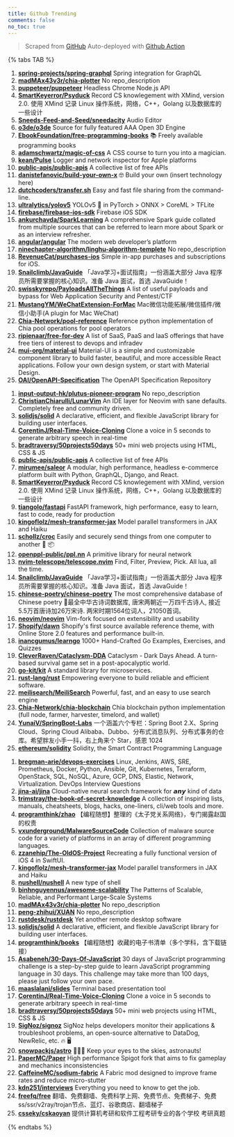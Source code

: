 ```yaml
---
title: Github Trending
comments: false
no_toc: true
---
```


> Scraped from [GitHub](https://github.com/trending)
Auto-deployed with [Github Action](https://docs.github.com/en/actions)

{% tabs TAB %}
<!-- tab Daily -->
1. [**spring-projects/spring-graphql**](https://github.com/spring-projects/spring-graphql)
Spring integration for GraphQL
2. [**madMAx43v3r/chia-plotter**](https://github.com/madMAx43v3r/chia-plotter)
No repo_description
3. [**puppeteer/puppeteer**](https://github.com/puppeteer/puppeteer)
Headless Chrome Node.js API
4. [**SmartKeyerror/Psyduck**](https://github.com/SmartKeyerror/Psyduck)
Record CS knowlegement with XMind, version 2.0. 使用 XMind 记录 Linux 操作系统，网络，C++，Golang 以及数据库的一些设计
5. [**Sneeds-Feed-and-Seed/sneedacity**](https://github.com/Sneeds-Feed-and-Seed/sneedacity)
Audio Editor
6. [**o3de/o3de**](https://github.com/o3de/o3de)
Source for fully featured AAA Open 3D Engine
7. [**EbookFoundation/free-programming-books**](https://github.com/EbookFoundation/free-programming-books)
📚 Freely available programming books
8. [**adamschwartz/magic-of-css**](https://github.com/adamschwartz/magic-of-css)
A CSS course to turn you into a magician.
9. [**kean/Pulse**](https://github.com/kean/Pulse)
Logger and network inspector for Apple platforms
10. [**public-apis/public-apis**](https://github.com/public-apis/public-apis)
A collective list of free APIs
11. [**danistefanovic/build-your-own-x**](https://github.com/danistefanovic/build-your-own-x)
🤓 Build your own (insert technology here)
12. [**dutchcoders/transfer.sh**](https://github.com/dutchcoders/transfer.sh)
Easy and fast file sharing from the command-line.
13. [**ultralytics/yolov5**](https://github.com/ultralytics/yolov5)
YOLOv5 🚀 in PyTorch > ONNX > CoreML > TFLite
14. [**firebase/firebase-ios-sdk**](https://github.com/firebase/firebase-ios-sdk)
Firebase iOS SDK
15. [**ankurchavda/SparkLearning**](https://github.com/ankurchavda/SparkLearning)
A comprehensive Spark guide collated from multiple sources that can be referred to learn more about Spark or as an interview refresher.
16. [**angular/angular**](https://github.com/angular/angular)
The modern web developer’s platform
17. [**ninechapter-algorithm/linghu-algorithm-templete**](https://github.com/ninechapter-algorithm/linghu-algorithm-templete)
No repo_description
18. [**RevenueCat/purchases-ios**](https://github.com/RevenueCat/purchases-ios)
Simple in-app purchases and subscriptions for iOS.
19. [**Snailclimb/JavaGuide**](https://github.com/Snailclimb/JavaGuide)
「Java学习+面试指南」一份涵盖大部分 Java 程序员所需要掌握的核心知识。准备 Java 面试，首选 JavaGuide！
20. [**swisskyrepo/PayloadsAllTheThings**](https://github.com/swisskyrepo/PayloadsAllTheThings)
A list of useful payloads and bypass for Web Application Security and Pentest/CTF
21. [**MustangYM/WeChatExtension-ForMac**](https://github.com/MustangYM/WeChatExtension-ForMac)
Mac微信功能拓展/微信插件/微信小助手(A plugin for Mac WeChat)
22. [**Chia-Network/pool-reference**](https://github.com/Chia-Network/pool-reference)
Reference python implementation of Chia pool operations for pool operators
23. [**ripienaar/free-for-dev**](https://github.com/ripienaar/free-for-dev)
A list of SaaS, PaaS and IaaS offerings that have free tiers of interest to devops and infradev
24. [**mui-org/material-ui**](https://github.com/mui-org/material-ui)
Material-UI is a simple and customizable component library to build faster, beautiful, and more accessible React applications. Follow your own design system, or start with Material Design.
25. [**OAI/OpenAPI-Specification**](https://github.com/OAI/OpenAPI-Specification)
The OpenAPI Specification Repository
<!-- endtab -->
<!-- tab Weekly -->
1. [**input-output-hk/plutus-pioneer-program**](https://github.com/input-output-hk/plutus-pioneer-program)
No repo_description
2. [**ChristianChiarulli/LunarVim**](https://github.com/ChristianChiarulli/LunarVim)
An IDE layer for Neovim with sane defaults. Completely free and community driven.
3. [**solidjs/solid**](https://github.com/solidjs/solid)
A declarative, efficient, and flexible JavaScript library for building user interfaces.
4. [**CorentinJ/Real-Time-Voice-Cloning**](https://github.com/CorentinJ/Real-Time-Voice-Cloning)
Clone a voice in 5 seconds to generate arbitrary speech in real-time
5. [**bradtraversy/50projects50days**](https://github.com/bradtraversy/50projects50days)
50+ mini web projects using HTML, CSS & JS
6. [**public-apis/public-apis**](https://github.com/public-apis/public-apis)
A collective list of free APIs
7. [**mirumee/saleor**](https://github.com/mirumee/saleor)
A modular, high performance, headless e-commerce platform built with Python, GraphQL, Django, and React.
8. [**SmartKeyerror/Psyduck**](https://github.com/SmartKeyerror/Psyduck)
Record CS knowlegement with XMind, version 2.0. 使用 XMind 记录 Linux 操作系统，网络，C++，Golang 以及数据库的一些设计
9. [**tiangolo/fastapi**](https://github.com/tiangolo/fastapi)
FastAPI framework, high performance, easy to learn, fast to code, ready for production
10. [**kingoflolz/mesh-transformer-jax**](https://github.com/kingoflolz/mesh-transformer-jax)
Model parallel transformers in JAX and Haiku
11. [**schollz/croc**](https://github.com/schollz/croc)
Easily and securely send things from one computer to another 🐊 📦
12. [**openppl-public/ppl.nn**](https://github.com/openppl-public/ppl.nn)
A primitive library for neural network
13. [**nvim-telescope/telescope.nvim**](https://github.com/nvim-telescope/telescope.nvim)
Find, Filter, Preview, Pick. All lua, all the time.
14. [**Snailclimb/JavaGuide**](https://github.com/Snailclimb/JavaGuide)
「Java学习+面试指南」一份涵盖大部分 Java 程序员所需要掌握的核心知识。准备 Java 面试，首选 JavaGuide！
15. [**chinese-poetry/chinese-poetry**](https://github.com/chinese-poetry/chinese-poetry)
The most comprehensive database of Chinese poetry 🧶最全中华古诗词数据库, 唐宋两朝近一万四千古诗人, 接近5.5万首唐诗加26万宋诗. 两宋时期1564位词人，21050首词。
16. [**neovim/neovim**](https://github.com/neovim/neovim)
Vim-fork focused on extensibility and usability
17. [**Shopify/dawn**](https://github.com/Shopify/dawn)
Shopify's first source available reference theme, with Online Store 2.0 features and performance built-in.
18. [**inancgumus/learngo**](https://github.com/inancgumus/learngo)
1000+ Hand-Crafted Go Examples, Exercises, and Quizzes
19. [**CleverRaven/Cataclysm-DDA**](https://github.com/CleverRaven/Cataclysm-DDA)
Cataclysm - Dark Days Ahead. A turn-based survival game set in a post-apocalyptic world.
20. [**go-kit/kit**](https://github.com/go-kit/kit)
A standard library for microservices.
21. [**rust-lang/rust**](https://github.com/rust-lang/rust)
Empowering everyone to build reliable and efficient software.
22. [**meilisearch/MeiliSearch**](https://github.com/meilisearch/MeiliSearch)
Powerful, fast, and an easy to use search engine
23. [**Chia-Network/chia-blockchain**](https://github.com/Chia-Network/chia-blockchain)
Chia blockchain python implementation (full node, farmer, harvester, timelord, and wallet)
24. [**YunaiV/SpringBoot-Labs**](https://github.com/YunaiV/SpringBoot-Labs)
一个涵盖六个专栏：Spring Boot 2.X、Spring Cloud、Spring Cloud Alibaba、Dubbo、分布式消息队列、分布式事务的仓库。希望胖友小手一抖，右上角来个 Star，感恩 1024
25. [**ethereum/solidity**](https://github.com/ethereum/solidity)
Solidity, the Smart Contract Programming Language
<!-- endtab -->
<!-- tab Monthly -->
1. [**bregman-arie/devops-exercises**](https://github.com/bregman-arie/devops-exercises)
Linux, Jenkins, AWS, SRE, Prometheus, Docker, Python, Ansible, Git, Kubernetes, Terraform, OpenStack, SQL, NoSQL, Azure, GCP, DNS, Elastic, Network, Virtualization. DevOps Interview Questions
2. [**jina-ai/jina**](https://github.com/jina-ai/jina)
Cloud-native neural search framework for 𝙖𝙣𝙮 kind of data
3. [**trimstray/the-book-of-secret-knowledge**](https://github.com/trimstray/the-book-of-secret-knowledge)
A collection of inspiring lists, manuals, cheatsheets, blogs, hacks, one-liners, cli/web tools and more.
4. [**programthink/zhao**](https://github.com/programthink/zhao)
【编程随想】整理的《太子党关系网络》，专门揭露赵国的权贵
5. [**vxunderground/MalwareSourceCode**](https://github.com/vxunderground/MalwareSourceCode)
Collection of malware source code for a variety of platforms in an array of different programming languages.
6. [**zzanehip/The-OldOS-Project**](https://github.com/zzanehip/The-OldOS-Project)
Recreating a fully functional version of iOS 4 in SwiftUI.
7. [**kingoflolz/mesh-transformer-jax**](https://github.com/kingoflolz/mesh-transformer-jax)
Model parallel transformers in JAX and Haiku
8. [**nushell/nushell**](https://github.com/nushell/nushell)
A new type of shell
9. [**binhnguyennus/awesome-scalability**](https://github.com/binhnguyennus/awesome-scalability)
The Patterns of Scalable, Reliable, and Performant Large-Scale Systems
10. [**madMAx43v3r/chia-plotter**](https://github.com/madMAx43v3r/chia-plotter)
No repo_description
11. [**peng-zhihui/XUAN**](https://github.com/peng-zhihui/XUAN)
No repo_description
12. [**rustdesk/rustdesk**](https://github.com/rustdesk/rustdesk)
Yet another remote desktop software
13. [**solidjs/solid**](https://github.com/solidjs/solid)
A declarative, efficient, and flexible JavaScript library for building user interfaces.
14. [**programthink/books**](https://github.com/programthink/books)
【编程随想】收藏的电子书清单（多个学科，含下载链接）
15. [**Asabeneh/30-Days-Of-JavaScript**](https://github.com/Asabeneh/30-Days-Of-JavaScript)
30 days of JavaScript programming challenge is a step-by-step guide to learn JavaScript programming language in 30 days. This challenge may take more than 100 days, please just follow your own pace.
16. [**maaslalani/slides**](https://github.com/maaslalani/slides)
Terminal based presentation tool
17. [**CorentinJ/Real-Time-Voice-Cloning**](https://github.com/CorentinJ/Real-Time-Voice-Cloning)
Clone a voice in 5 seconds to generate arbitrary speech in real-time
18. [**bradtraversy/50projects50days**](https://github.com/bradtraversy/50projects50days)
50+ mini web projects using HTML, CSS & JS
19. [**SigNoz/signoz**](https://github.com/SigNoz/signoz)
SigNoz helps developers monitor their applications & troubleshoot problems, an open-source alternative to DataDog, NewRelic, etc. 🔥 🖥
20. [**snowpackjs/astro**](https://github.com/snowpackjs/astro)
🚀🧑‍🚀 Keep your eyes to the skies, astronauts!
21. [**PaperMC/Paper**](https://github.com/PaperMC/Paper)
High performance Spigot fork that aims to fix gameplay and mechanics inconsistencies
22. [**CaffeineMC/sodium-fabric**](https://github.com/CaffeineMC/sodium-fabric)
A Fabric mod designed to improve frame rates and reduce micro-stutter
23. [**kdn251/interviews**](https://github.com/kdn251/interviews)
Everything you need to know to get the job.
24. [**freefq/free**](https://github.com/freefq/free)
翻墙、免费翻墙、免费科学上网、免费节点、免费梯子、免费ss/ssr/v2ray/trojan节点、蓝灯、谷歌商店、翻墙梯子
25. [**csseky/cskaoyan**](https://github.com/csseky/cskaoyan)
提供计算机考研和软件工程考研专业的各个学校 考研真题
<!-- endtab -->
{% endtabs %}
